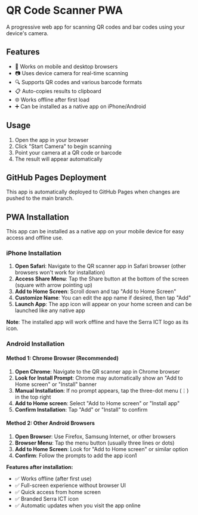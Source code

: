 # QR Code Scanner PWA

A progressive web app for scanning QR codes and bar codes using your device's camera.

## Features

- 📱 Works on mobile and desktop browsers
- 📷 Uses device camera for real-time scanning  
- 🔍 Supports QR codes and various barcode formats
- 📋 Auto-copies results to clipboard
- 🌐 Works offline after first load
- ➕ Can be installed as a native app on iPhone/Android

## Usage

1. Open the app in your browser
2. Click "Start Camera" to begin scanning
3. Point your camera at a QR code or barcode
4. The result will appear automatically

## GitHub Pages Deployment

This app is automatically deployed to GitHub Pages when changes are pushed to the main branch.

## PWA Installation

This app can be installed as a native app on your mobile device for easy access and offline use.

### iPhone Installation

1. **Open Safari**: Navigate to the QR scanner app in Safari browser (other browsers won't work for installation)
2. **Access Share Menu**: Tap the Share button at the bottom of the screen (square with arrow pointing up)
3. **Add to Home Screen**: Scroll down and tap "Add to Home Screen"
4. **Customize Name**: You can edit the app name if desired, then tap "Add"
5. **Launch App**: The app icon will appear on your home screen and can be launched like any native app

**Note**: The installed app will work offline and have the Serra ICT logo as its icon.

### Android Installation

#### Method 1: Chrome Browser (Recommended)

1. **Open Chrome**: Navigate to the QR scanner app in Chrome browser
2. **Look for Install Prompt**: Chrome may automatically show an "Add to Home screen" or "Install" banner
3. **Manual Installation**: If no prompt appears, tap the three-dot menu (⋮) in the top right
4. **Add to Home screen**: Select "Add to Home screen" or "Install app"
5. **Confirm Installation**: Tap "Add" or "Install" to confirm

#### Method 2: Other Android Browsers

1. **Open Browser**: Use Firefox, Samsung Internet, or other browsers
2. **Browser Menu**: Tap the menu button (usually three lines or dots)
3. **Add to Home Screen**: Look for "Add to Home screen" or similar option
4. **Confirm**: Follow the prompts to add the app icon1

**Features after installation:**

- ✅ Works offline (after first use)
- ✅ Full-screen experience without browser UI
- ✅ Quick access from home screen
- ✅ Branded Serra ICT icon
- ✅ Automatic updates when you visit the app online

